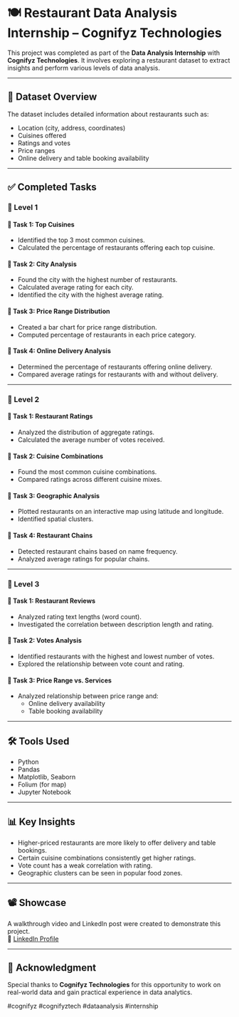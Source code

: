 # 🍽️ Restaurant Data Analysis Internship – Cognifyz Technologies

This project was completed as part of the **Data Analysis Internship** with **Cognifyz Technologies**. It involves exploring a restaurant dataset to extract insights and perform various levels of data analysis.

---

## 📁 Dataset Overview

The dataset includes detailed information about restaurants such as:
- Location (city, address, coordinates)
- Cuisines offered
- Ratings and votes
- Price ranges
- Online delivery and table booking availability

---

## ✅ Completed Tasks

### 🔹 Level 1

#### 📌 Task 1: Top Cuisines
- Identified the top 3 most common cuisines.
- Calculated the percentage of restaurants offering each top cuisine.

#### 📌 Task 2: City Analysis
- Found the city with the highest number of restaurants.
- Calculated average rating for each city.
- Identified the city with the highest average rating.

#### 📌 Task 3: Price Range Distribution
- Created a bar chart for price range distribution.
- Computed percentage of restaurants in each price category.

#### 📌 Task 4: Online Delivery Analysis
- Determined the percentage of restaurants offering online delivery.
- Compared average ratings for restaurants with and without delivery.

---

### 🔹 Level 2

#### 📌 Task 1: Restaurant Ratings
- Analyzed the distribution of aggregate ratings.
- Calculated the average number of votes received.

#### 📌 Task 2: Cuisine Combinations
- Found the most common cuisine combinations.
- Compared ratings across different cuisine mixes.

#### 📌 Task 3: Geographic Analysis
- Plotted restaurants on an interactive map using latitude and longitude.
- Identified spatial clusters.

#### 📌 Task 4: Restaurant Chains
- Detected restaurant chains based on name frequency.
- Analyzed average ratings for popular chains.

---

### 🔹 Level 3

#### 📌 Task 1: Restaurant Reviews
- Analyzed rating text lengths (word count).
- Investigated the correlation between description length and rating.

#### 📌 Task 2: Votes Analysis
- Identified restaurants with the highest and lowest number of votes.
- Explored the relationship between vote count and rating.

#### 📌 Task 3: Price Range vs. Services
- Analyzed relationship between price range and:
  - Online delivery availability
  - Table booking availability

---

## 🛠️ Tools Used
- Python
- Pandas
- Matplotlib, Seaborn
- Folium (for map)
- Jupyter Notebook

---

## 📊 Key Insights
- Higher-priced restaurants are more likely to offer delivery and table bookings.
- Certain cuisine combinations consistently get higher ratings.
- Vote count has a weak correlation with rating.
- Geographic clusters can be seen in popular food zones.

---

## 📽️ Showcase
A walkthrough video and LinkedIn post were created to demonstrate this project.  
🔗 [LinkedIn Profile](https://www.linkedin.com/in/your-profile)

---

## 📌 Acknowledgment
Special thanks to **Cognifyz Technologies** for this opportunity to work on real-world data and gain practical experience in data analytics.

#cognifyz #cognifyztech #dataanalysis #internship
